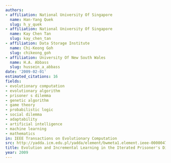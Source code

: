 ```yaml
---
authors:
- affiliation: National University Of Singapore
  name: Han-Yang Quek
  slug: h_y_quek
- affiliation: National University Of Singapore
  name: Kay Chen Tan
  slug: kay_chen_tan
- affiliation: Data Storage Institute
  name: Chi-Keong Goh
  slug: chikeong_goh
- affiliation: University Of New South Wales
  name: H.A. Abbass
  slug: hussein_a_abbass
date: '2009-02-01'
estimated_citations: 16
fields:
- evolutionary computation
- evolutionary algorithm
- prisoner s dilemma
- genetic algorithm
- game theory
- probabilistic logic
- social dilemma
- adaptability
- artificial intelligence
- machine learning
- mathematics
in: IEEE Transactions on Evolutionary Computation
src: http://yadda.icm.edu.pl/yadda/element/bwmeta1.element.ieee-000004703197
title: Evolution and Incremental Learning in the Iterated Prisoner's Dilemma
year: 2009
---
```

